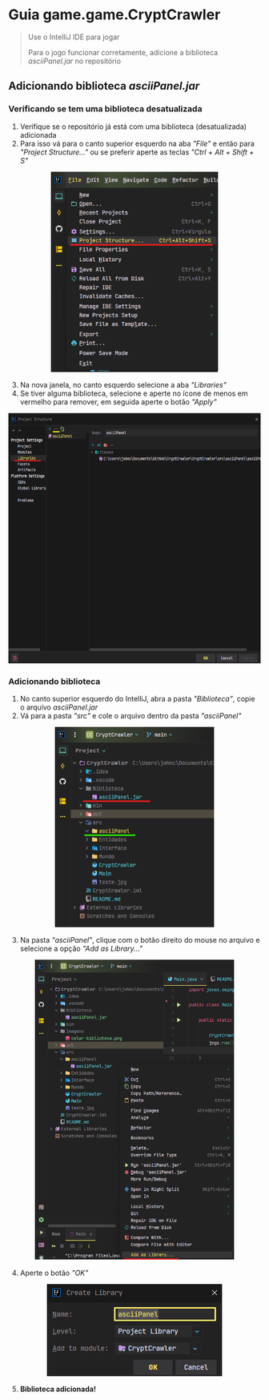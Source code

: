 # Guia game.game.CryptCrawler

> Use o IntelliJ IDE para jogar
> 
> Para o jogo funcionar corretamente, adicione a biblioteca _asciiPanel.jar_ no repositório

## Adicionando biblioteca _asciiPanel.jar_

### Verificando se tem uma biblioteca desatualizada

1. Verifique se o repositório já está com uma biblioteca (desatualizada) adicionada
2. Para isso vá para o canto superior esquerdo na aba _"File"_ e então para _"Project Structure..."_ ou se preferir aperte as teclas _"Ctrl + Alt + Shift + S"_

<div align = "center">
    <img src="/Images/project-structure.png" height="400">
</div>

3. Na nova janela, no canto esquerdo selecione a aba _"Libraries"_
4. Se tiver alguma biblioteca, selecione e aperte no ícone de menos em vermelho para remover, em seguida aperte o botão _"Apply"_

<div align = "center">
    <img src="/Images/verificar-biblioteca.png" height="500">
</div>

### Adicionando biblioteca

1. No canto superior esquerdo do IntelliJ, abra a pasta _"Biblioteca"_, copie o arquivo _asciiPanel.jar_
2. Vá para a pasta _"src"_ e cole o arquivo dentro da pasta _"asciiPanel"_

<div align = "center">
    <img src="/Images/colar-biblioteca.png" height="400">
</div>

3. Na pasta _"asciiPanel"_, clique com o botão direito do mouse no arquivo e selecione a opção _"Add as Library..."_

<div align = "center">
    <img src="/Images/adicionando-biblioteca.png" height="600">
</div>

4. Aperte o botão _"OK"_

<div align = "center">
    <img src="Images/pressionar-OK.png">
</div>

5. **Biblioteca adicionada!**